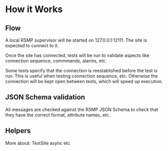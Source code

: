 # How it Works

## Flow
A local RSMP supervisor will be started on 127.0.0.1:12111. The site is expected to connect to it. 

Once the site has connected, tests will be run to validate aspects like connection sequence, commmands, alarms, etc.

Some tests specify that the connection is reestablished before the test is run. This is useful when testing connection sequence, etc. Otherwise the connection will be kept open between tests, which will speed up execution.

## JSON Schema validation
All messages are checked against the RSMP JSON Schema to check that they have the correct format, attribute names, etc.

## Helpers
More about:
TestSite
async
etc
